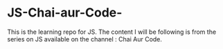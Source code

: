 # JS-Chai-aur-Code-
This is the learning repo for JS. The content I will be following is from the series on JS available on the channel : Chai Aur Code. 
